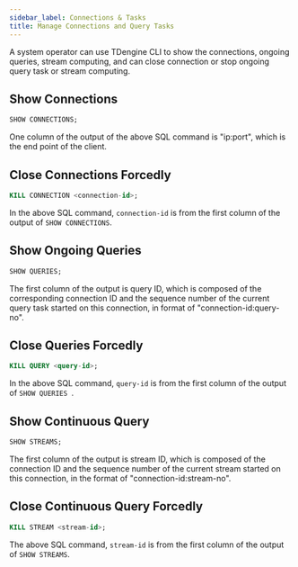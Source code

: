 ```yaml
---
sidebar_label: Connections & Tasks
title: Manage Connections and Query Tasks
---
```


A system operator can use TDengine CLI to show the connections, ongoing queries, stream computing, and can close connection or stop ongoing query task or stream computing.

## Show Connections

```sql
SHOW CONNECTIONS;
```

One column of the output of the above SQL command is "ip:port", which is the end point of the client.

## Close Connections Forcedly

```sql
KILL CONNECTION <connection-id>;
```

In the above SQL command, `connection-id` is from the first column of the output of `SHOW CONNECTIONS`.

## Show Ongoing Queries

```sql
SHOW QUERIES;
```

The first column of the output is query ID, which is composed of the corresponding connection ID and the sequence number of the current query task started on this connection, in format of "connection-id:query-no".

## Close Queries Forcedly

```sql
KILL QUERY <query-id>;
```

In the above SQL command, `query-id` is from the first column of the output of `SHOW QUERIES `.

## Show Continuous Query

```sql
SHOW STREAMS;
```

The first column of the output is stream ID, which is composed of the connection ID and the sequence number of the current stream started on this connection, in the format of "connection-id:stream-no".

## Close Continuous Query Forcedly

```sql
KILL STREAM <stream-id>;
```

The above SQL command, `stream-id` is from the first column of the output of `SHOW STREAMS`.
